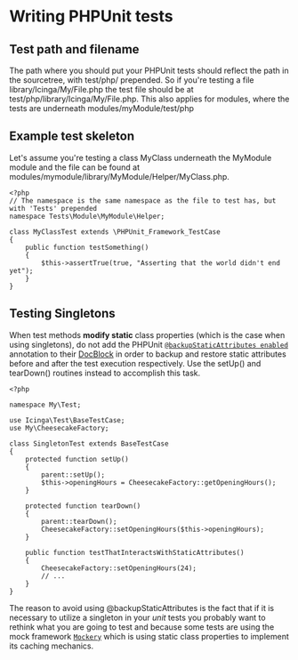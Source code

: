 # Writing PHPUnit tests

## Test path and filename

The path where you should put your PHPUnit tests should reflect the path in the sourcetree, with test/php/ prepended. So
if you're testing a file library/Icinga/My/File.php the test file should be at test/php/library/Icinga/My/File.php. This
also applies for modules, where the tests are underneath modules/myModule/test/php

## Example test skeleton

Let's assume you're testing a class MyClass underneath the MyModule module and the file can be found at
modules/mymodule/library/MyModule/Helper/MyClass.php.

    <?php
    // The namespace is the same namespace as the file to test has, but with 'Tests' prepended
    namespace Tests\Module\MyModule\Helper;

    class MyClassTest extends \PHPUnit_Framework_TestCase
    {
        public function testSomething()
        {
            $this->assertTrue(true, "Asserting that the world didn't end yet");
        }
    }

## Testing Singletons

When test methods **modify static** class properties (which is the case when using singletons), do not add the PHPUnit
[`@backupStaticAttributes enabled`](http://phpunit.de/manual/3.7/en/appendixes.annotations.html#appendixes.annotations.backupStaticAttributes)
annotation to their [DocBlock](http://www.phpdoc.org/docs/latest/for-users/phpdoc/basic-syntax.html#what-is-a-docblock)
in order to backup and restore static attributes before and after the test execution respectively. Use the setUp()
and tearDown() routines instead to accomplish this task.

    <?php

    namespace My\Test;

    use Icinga\Test\BaseTestCase;
    use My\CheesecakeFactory;

    class SingletonTest extends BaseTestCase
    {
        protected function setUp()
        {
            parent::setUp();
            $this->openingHours = CheesecakeFactory::getOpeningHours();
        }

        protected function tearDown()
        {
            parent::tearDown();
            CheesecakeFactory::setOpeningHours($this->openingHours);
        }

        public function testThatInteractsWithStaticAttributes()
        {
            CheesecakeFactory::setOpeningHours(24);
            // ...
        }
    }

The reason to avoid using @backupStaticAttributes is the fact that if it is necessary to utilize a
singleton in your *unit* tests you probably want to rethink what you are going to test and because
some tests are using the mock framework [`Mockery`](https://github.com/padraic/mockery) which is
using static class properties to implement its caching mechanics.
